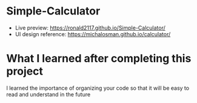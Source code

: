 # Simple-Calculator
 - Live preview: https://ronald2117.github.io/Simple-Calculator/
 - UI design reference: https://michalosman.github.io/calculator/
# What I learned after completing this project
I learned the importance of organizing your code so that it will be easy to read and understand in the future
